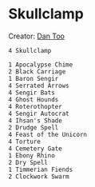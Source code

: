 Skullclamp
==========

Creator: [Dan Too][1]


    4 Skullclamp
    
    1 Apocalypse Chime
    2 Black Carriage
    1 Baron Sengir
    4 Serrated Arrows
    4 Sengir Bats
    4 Ghost Hounds
    4 Roterothopter
    4 Sengir Autocrat
    4 Ihsan's Shade
    2 Drudge Spell
    4 Feast of the Unicorn
    4 Torture
    4 Cemetery Gate
    1 Ebony Rhino
    2 Dry Spell
    1 Timmerian Fiends
    2 Clockwork Swarm


[1]: https://twitter.com/regen
